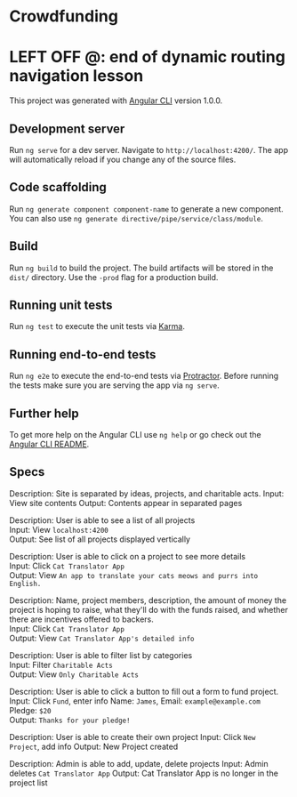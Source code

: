 # Crowdfunding

# LEFT OFF @: end of dynamic routing navigation lesson


This project was generated with [Angular CLI](https://github.com/angular/angular-cli) version 1.0.0.

## Development server

Run `ng serve` for a dev server. Navigate to `http://localhost:4200/`. The app will automatically reload if you change any of the source files.

## Code scaffolding

Run `ng generate component component-name` to generate a new component. You can also use `ng generate directive/pipe/service/class/module`.

## Build

Run `ng build` to build the project. The build artifacts will be stored in the `dist/` directory. Use the `-prod` flag for a production build.

## Running unit tests

Run `ng test` to execute the unit tests via [Karma](https://karma-runner.github.io).

## Running end-to-end tests

Run `ng e2e` to execute the end-to-end tests via [Protractor](http://www.protractortest.org/).
Before running the tests make sure you are serving the app via `ng serve`.

## Further help

To get more help on the Angular CLI use `ng help` or go check out the [Angular CLI README](https://github.com/angular/angular-cli/blob/master/README.md).

## Specs

Description: Site is separated by ideas, projects, and charitable acts.
Input: View site contents
Output: Contents appear in separated pages

Description: User is able to see a list of all projects  
Input: View `localhost:4200`  
Output: See list of all projects displayed vertically  

Description: User is able to click on a project to see more details  
Input: Click `Cat Translator App`  
Output: View `An app to translate your cats meows and purrs into English.`  

Description: Name, project members, description, the amount of money the project is hoping to raise, what they'll do with the funds raised, and whether there are incentives offered to backers.  
Input: Click `Cat Translator App`  
Output: View `Cat Translator App's detailed info`  

Description: User is able to filter list by categories  
Input: Filter `Charitable Acts`  
Output: View `Only Charitable Acts`  

Description: User is able to click a button to fill out a form to fund project.  
Input: Click `Fund`, enter info Name: `James`, Email: `example@example.com` Pledge: `$20`  
Output: `Thanks for your pledge!`

Description: User is able to create their own project
Input: Click `New Project`, add info
Output: New Project created

Description: Admin is able to add, update, delete projects
Input: Admin deletes `Cat Translator App`
Output: Cat Translator App is no longer in the project list
